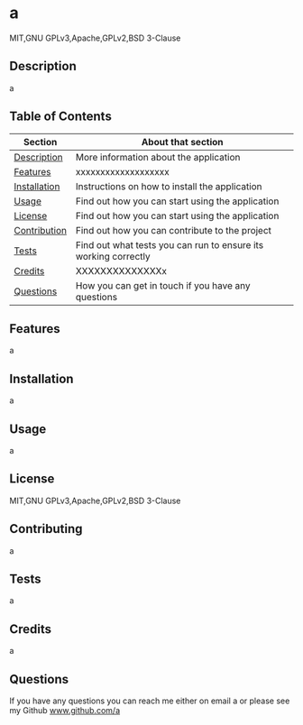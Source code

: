 # a 
MIT,GNU GPLv3,Apache,GPLv2,BSD 3-Clause

## Description

a

## Table of Contents

| Section| About that section |
|----------- | ----------- |
|[Description](#description)| More information about the application |
|[Features](#features)| xxxxxxxxxxxxxxxxxxx |
|[Installation](#installation)| Instructions on how to install the application  |
  [Usage](#usage)| Find out how you can start using the application |
  [License](#license)| Find out how you can start using the application |
  [Contribution](#contributing)| Find out how you can contribute to the project |
[Tests](#tests)| Find out what tests you can run to ensure its working correctly |
[Credits](#credits)| XXXXXXXXXXXXXXx |
[Questions](#questions)| How you can get in touch if you have any questions

## Features
a

## Installation

a

## Usage

a

## License 
MIT,GNU GPLv3,Apache,GPLv2,BSD 3-Clause

## Contributing
a

## Tests
a

## Credits 
a


## Questions
If you have any questions you can reach me either on email a or please see my Github www.github.com/a